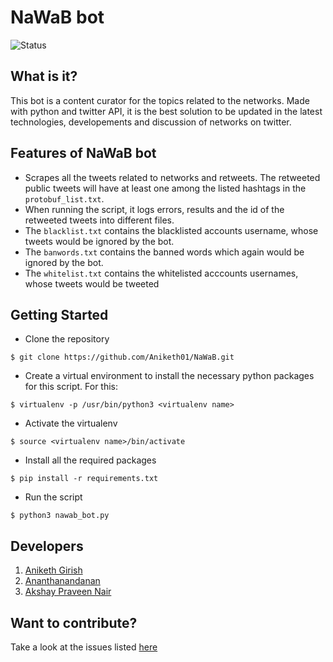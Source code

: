 # NaWaB bot
![Status](https://img.shields.io/badge/Status-Under_Development-Red.svg) 

## What is it?
This bot is a content curator for the topics related to the networks. Made with python and twitter API, it is the best solution to be updated in the latest technologies, developements and discussion of networks on twitter.

## Features of NaWaB bot
* Scrapes all the tweets related to networks and retweets. The retweeted public tweets will have at least one among the listed hashtags in the `protobuf_list.txt`.
* When running the script, it logs errors, results and the id of the retweeted tweets into different files.
* The `blacklist.txt` contains the blacklisted accounts username, whose tweets would be ignored by the bot.
* The `banwords.txt` contains the banned words which again would be ignored by the bot.
* The `whitelist.txt` contains the whitelisted acccounts usernames, whose tweets would be tweeted

## Getting Started
* Clone the repository
```
$ git clone https://github.com/Aniketh01/NaWaB.git
```
* Create a virtual environment to install the necessary python packages for this script. For this:

``` 
$ virtualenv -p /usr/bin/python3 <virtualenv name> 
```

* Activate the virtualenv

```
$ source <virtualenv name>/bin/activate
```

* Install all the required packages 
```
$ pip install -r requirements.txt
```

* Run the script
```
$ python3 nawab_bot.py
```

## Developers 
1. [Aniketh Girish](https://github.com/Aniketh01/)
2. [Ananthanandanan](https://github.com/ananthanandanan)
3. [Akshay Praveen Nair](https://github.com/iammarco11/)

## Want to contribute?
Take a look at the issues listed [here](https://github.com/Aniketh01/NaWaB/issues)
